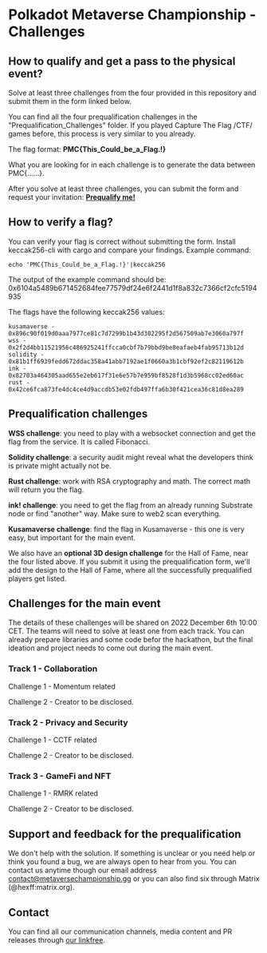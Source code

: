 # Polkadot Metaverse Championship - Challenges

## How to qualify and get a pass to the physical event?

Solve at least three challenges from the four provided in this repository and submit them in the form linked below.

You can find all the four prequalification challenges in the "Prequalification_Challenges" folder. If you played Capture The Flag /CTF/ games before, this process is very similar to you already.

The flag format: __PMC{This_Could_be_a_Flag.!}__

What you are looking for in each challenge is to generate the data between PMC{......}.

After you solve at least three challenges, you can submit the form and request your invitation:
__[Prequalify me!](https://www.cognitoforms.com/UnconditionalPeace/PolkadotMetaverseChampionshipPrequalification)__

## How to verify a flag?

You can verify your flag is correct without submitting the form. Install keccak256-cli with cargo and compare your findings. Example command:

```
echo 'PMC{This_Could_be_a_Flag.!}'|keccak256
```

The output of the example command should be: 0x6104a5489b671452684fee77579df24e6f2441d1f8a832c7366cf2cfc5194935

The flags have the following keccak256 values:

```
kusamaverse - 0x896c90f019d0aaa7977ce81c7d7299b1b43d302295f2d567509ab7e3060a797f
wss - 0x2f2d4bb11521956c486925241ffcca0cbf7b79bbd9be8eafaeb4fab95713b12d
solidity - 0x81b1ff6939fedd672ddac358a41abb7192ae1f0660a3b1cbf92ef2c82119612b
ink - 0x82703a464305aad655e2eb617f31e6e57b7e959bf8528f1d3b5968cc02ed60ac
rust - 0x42ce6fca873fe4dc4ce4d9accdb53e02fdb497ffa6b30f421cea36c81d8ea289
```

## Prequalification challenges

__WSS challenge__: you need to play with a websocket connection and get the flag from the service. It is called Fibonacci.

__Solidity challenge__: a security audit might reveal what the developers think is private might actually not be.

__Rust challenge__: work with RSA cryptography and math. The correct math will return you the flag.

__ink! challenge__: you need to get the flag from an already running Substrate node or find "another" way. Make sure to web2 scan everything.

__Kusamaverse challenge__: find the flag in Kusamaverse - this one is very easy, but important for the main event.

We also have an __optional 3D design challenge__ for the Hall of Fame, near the four listed above. If you submit it using the prequalification form, we'll add the design to the Hall of Fame, where all the successfully prequalified players get listed.

## Challenges for the main event

The details of these challenges will be shared on 2022 December 6th 10:00 CET. The teams will need to solve at least one from each track. You can already prepare libraries and some code befor the hackathon, but the final ideation and project needs to come out during the main event.

### Track 1 - Collaboration

Challenge 1 - Momentum related

Challenge 2 - Creator to be disclosed.

### Track 2 - Privacy and Security

Challenge 1 - CCTF related

Challenge 2 - Creator to be disclosed.

### Track 3 - GameFi and NFT

Challenge 1 - RMRK related

Challenge 2 - Creator to be disclosed.

## Support and feedback for the prequalification

We don't help with the solution. If something is unclear or you need help or think you found a bug, we are always open to hear from you.
You can contact us anytime though our email address contact@metaversechampionship.gg or you can also find six through Matrix (@hexff:matrix.org).

## Contact

You can find all our communication channels, media content and PR releases through [our linkfree](https://linkfree.metaversechampionship.gg/).
